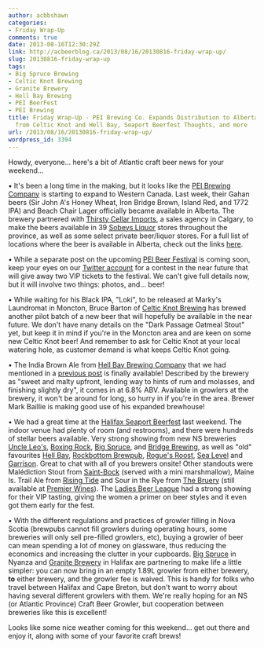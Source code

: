```yaml
---
author: acbbshawn
categories:
- Friday Wrap-Up
comments: true
date: 2013-08-16T12:30:29Z
link: http://acbeerblog.ca/2013/08/16/20130816-friday-wrap-up/
slug: 20130816-friday-wrap-up
tags:
- Big Spruce Brewing
- Celtic Knot Brewing
- Granite Brewery
- Hell Bay Brewing
- PEI BeerFest
- PEI Brewing
title: Friday Wrap-Up - PEI Brewing Co. Expands Distribution to Alberta, New Beers
  from Celtic Knot and Hell Bay, Seaport Beerfest Thoughts, and more
url: /2013/08/16/20130816-friday-wrap-up/
wordpress_id: 3394
---
```


Howdy, everyone... here's a bit of Atlantic craft beer news for your weekend...

• It's been a long time in the making, but it looks like the [PEI Brewing Company](http://peibrewingcompany.com/) is starting to expand to Western Canada. Last week, their Gahan beers (Sir John A's Honey Wheat, Iron Bridge Brown, Island Red, and 1772 IPA) and Beach Chair Lager officially became available in Alberta. The brewery partnered with [Thirsty Cellar Imports](https://www.facebook.com/pages/Thirsty-Cellar-Imports/392179297524272), a sales agency in Calgary, to make the beers available in 39 [Sobeys Liquor](http://www.sobeysliquor.com/) stores throughout the province, as well as some select private beer/liquor stores. For a full list of locations where the beer is available in Alberta, check out the links [here](http://peibrewingcompany.com/find-our-beer/).

• While a separate post on the upcoming [PEI Beer Festival](http://beerfestpei.ca/) is coming soon, keep your eyes on our [Twitter account](https://twitter.com/ACBeerBlogger) for a contest in the near future that will give away two VIP tickets to the festival. We can't give full details now, but it will involve two things: photos, and... beer!

• While waiting for his Black IPA, "Loki", to be released at Marky's Laundromat in Moncton, Bruce Barton of [Celtic Knot Brewing](https://www.facebook.com/CelticKnotBrewing) has brewed another pilot batch of a new beer that will hopefully be available in the near future. We don't have many details on the "Dark Passage Oatmeal Stout" yet, but keep it in mind if you're in the Moncton area and are keen on some new Celtic Knot beer! And remember to ask for Celtic Knot at your local watering hole, as customer demand is what keeps Celtic Knot going.

• The India Brown Ale from [Hell Bay Brewing Company](http://www.hellbaybrewing.com/) that we had mentioned in a [previous post](http://atlanticcanadabeerblog.wordpress.com/2013/08/02/friday-wrap-up-garrison-district-ale-house-to-reopen-in-new-location-hell-bay-releasing-new-beer-seaport-beer-fest-offerings-increase-by-40-and-more/) is finally available! Described by the brewery as "sweet and malty upfront, lending way to hints of rum and molasses, and finishing slightly dry", it comes in at 6.8% ABV. Available in growlers at the brewery, it won't be around for long, so hurry in if you're in the area. Brewer Mark Baillie is making good use of his expanded brewhouse!

• We had a great time at the [Halifax Seaport Beerfest](http://www.seaportbeerfest.com/) last weekend. The indoor venue had plenty of room (and restrooms), and there were hundreds of stellar beers available. Very strong showing from new NS breweries [Uncle Leo's](http://uncleleosbrewery.ca/), [Boxing Rock](http://boxingrock.ca/), [Big Spruce](https://www.facebook.com/BigSpruceBrewing), and [Bridge Brewing](http://bridgebeer.ca/), as well as "old" favourites [Hell Bay](http://www.hellbaybrewing.com/), [Rockbottom Brewpub](http://rockbottombrewpub.ca/), [Rogue's Roost](http://www.roguesroost.ca/), [Sea Level](http://www.sealevelbrewing.com/) and [Garrison](http://www.garrisonbrewing.com/). Great to chat with all of you brewers onsite! Other standouts were Malédiction Stout from [Saint-Bock](http://www.saintbock.com/) (served with a mini marshmallow), Maine Is. Trail Ale from [Rising Tide](http://www.risingtidebrewing.com/home.html) and Sour in the Rye from [The Bruery](http://www.thebruery.com/index2) (still available at [Premier Wines](http://premierwines.ca/store/)).  The [Ladies Beer League](https://www.facebook.com/LadiesBeerDrinkingLeague) had a strong showing for their VIP tasting, giving the women a primer on beer styles and it even got them early for the fest.

• With the different regulations and practices of growler filling in Nova Scotia (brewpubs cannot fill growlers during operating hours, some breweries will only sell pre-filled growlers, etc), buying a growler of beer can mean spending a lot of money on glassware, thus reducing the economics and increasing the clutter in your cupboards. [Big Spruce](https://www.facebook.com/BigSpruceBrewing) in Nyanza and [Granite Brewery](http://www.granitebreweryhalifax.ca/) in Halifax are partnering to make life a little simpler: you can now bring in an empty 1.89L growler from either brewery, **to** either brewery, and the growler fee is waived. This is handy for folks who travel between Halifax and Cape Breton, but don't want to worry about having several different growlers with them. We're really hoping for an NS (or Atlantic Province) Craft Beer Growler, but cooperation between breweries like this is excellent!

Looks like some nice weather coming for this weekend... get out there and enjoy it, along with some of your favorite craft brews!
